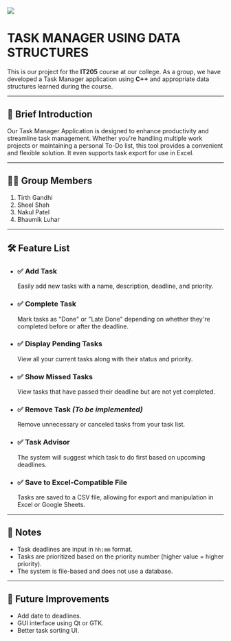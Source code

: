 <img src="https://raw.githubusercontent.com/Tastyep/TaskManager/master/assets/task_manager_logo.png" />

# TASK MANAGER USING DATA STRUCTURES

This is our project for the **IT205** course at our college. As a group, we have developed a Task Manager application using **C++** and appropriate data structures learned during the course.

---

## 📌 Brief Introduction

Our Task Manager Application is designed to enhance productivity and streamline task management. Whether you're handling multiple work projects or maintaining a personal To-Do list, this tool provides a convenient and flexible solution. It even supports task export for use in Excel.

---

## 👨‍💻 Group Members

1. Tirth Gandhi  
2. Sheel Shah  
3. Nakul Patel  
4. Bhaumik Luhar  

---

## 🛠️ Feature List

- ### ✅ Add Task  
  Easily add new tasks with a name, description, deadline, and priority.

- ### ✅ Complete Task  
  Mark tasks as "Done" or "Late Done" depending on whether they're completed before or after the deadline.

- ### ✅ Display Pending Tasks  
  View all your current tasks along with their status and priority.

- ### ✅ Show Missed Tasks  
  View tasks that have passed their deadline but are not yet completed.

- ### ✅ Remove Task *(To be implemented)*  
  Remove unnecessary or canceled tasks from your task list.

- ### ✅ Task Advisor  
  The system will suggest which task to do first based on upcoming deadlines.

- ### ✅ Save to Excel-Compatible File  
  Tasks are saved to a CSV file, allowing for export and manipulation in Excel or Google Sheets.

---

## 📎 Notes

- Task deadlines are input in `hh:mm` format.
- Tasks are prioritized based on the priority number (higher value = higher priority).
- The system is file-based and does not use a database.

---

## 🚀 Future Improvements

- Add date to deadlines.
- GUI interface using Qt or GTK.
- Better task sorting UI.
